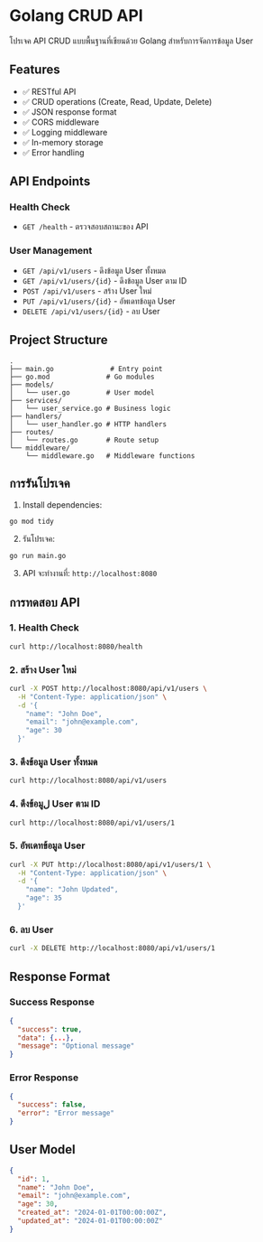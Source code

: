 # Golang CRUD API

โปรเจค API CRUD แบบพื้นฐานที่เขียนด้วย Golang สำหรับการจัดการข้อมูล User

## Features

- ✅ RESTful API
- ✅ CRUD operations (Create, Read, Update, Delete)
- ✅ JSON response format
- ✅ CORS middleware
- ✅ Logging middleware
- ✅ In-memory storage
- ✅ Error handling

## API Endpoints

### Health Check
- `GET /health` - ตรวจสอบสถานะของ API

### User Management
- `GET /api/v1/users` - ดึงข้อมูล User ทั้งหมด
- `GET /api/v1/users/{id}` - ดึงข้อมูล User ตาม ID
- `POST /api/v1/users` - สร้าง User ใหม่
- `PUT /api/v1/users/{id}` - อัพเดทข้อมูล User
- `DELETE /api/v1/users/{id}` - ลบ User

## Project Structure

```
.
├── main.go              # Entry point
├── go.mod              # Go modules
├── models/
│   └── user.go         # User model
├── services/
│   └── user_service.go # Business logic
├── handlers/
│   └── user_handler.go # HTTP handlers
├── routes/
│   └── routes.go       # Route setup
└── middleware/
    └── middleware.go   # Middleware functions
```

## การรันโปรเจค

1. Install dependencies:
```bash
go mod tidy
```

2. รันโปรเจค:
```bash
go run main.go
```

3. API จะทำงานที่: `http://localhost:8080`

## การทดสอบ API

### 1. Health Check
```bash
curl http://localhost:8080/health
```

### 2. สร้าง User ใหม่
```bash
curl -X POST http://localhost:8080/api/v1/users \
  -H "Content-Type: application/json" \
  -d '{
    "name": "John Doe",
    "email": "john@example.com",
    "age": 30
  }'
```

### 3. ดึงข้อมูล User ทั้งหมด
```bash
curl http://localhost:8080/api/v1/users
```

### 4. ดึงข้อมูل User ตาม ID
```bash
curl http://localhost:8080/api/v1/users/1
```

### 5. อัพเดทข้อมูล User
```bash
curl -X PUT http://localhost:8080/api/v1/users/1 \
  -H "Content-Type: application/json" \
  -d '{
    "name": "John Updated",
    "age": 35
  }'
```

### 6. ลบ User
```bash
curl -X DELETE http://localhost:8080/api/v1/users/1
```

## Response Format

### Success Response
```json
{
  "success": true,
  "data": {...},
  "message": "Optional message"
}
```

### Error Response
```json
{
  "success": false,
  "error": "Error message"
}
```

## User Model
```json
{
  "id": 1,
  "name": "John Doe",
  "email": "john@example.com", 
  "age": 30,
  "created_at": "2024-01-01T00:00:00Z",
  "updated_at": "2024-01-01T00:00:00Z"
}
```
